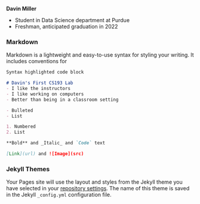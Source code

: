 **Davin Miller**
- Student in Data Science department at Purdue
- Freshman, anticipated graduation in 2022

### Markdown

Markdown is a lightweight and easy-to-use syntax for styling your writing. It includes conventions for

```markdown
Syntax highlighted code block

# Davin's First CS193 Lab
- I like the instructors
- I like working on computers
- Better than being in a classroom setting

- Bulleted
- List

1. Numbered
2. List

**Bold** and _Italic_ and `Code` text

[Link](url) and ![Image](src)
```

### Jekyll Themes

Your Pages site will use the layout and styles from the Jekyll theme you have selected in your [repository settings](https://github.com/kalutes/CS193_Fall18_Lab1/settings). The name of this theme is saved in the Jekyll `_config.yml` configuration file.
